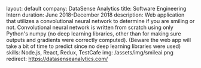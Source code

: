 layout: default
company: DataSense Analytics
title: Software Engineering Intern
duration: June 2018-December 2018
description: Web application that utilizes a convolutional neural network to determine if you are smiling or not. Convolutional neural network is written from scratch using only Python's numpy (no deep learning libraries, other than for making sure  outputs and gradients were correctly computed). (Beware the web app will take a bit of time to predict since no deep learning libraries were used)
skills: Node.js, React, Redux, TestCafe
img: /assets/img/smileai.png
redirect: https://datasenseanalytics.com/